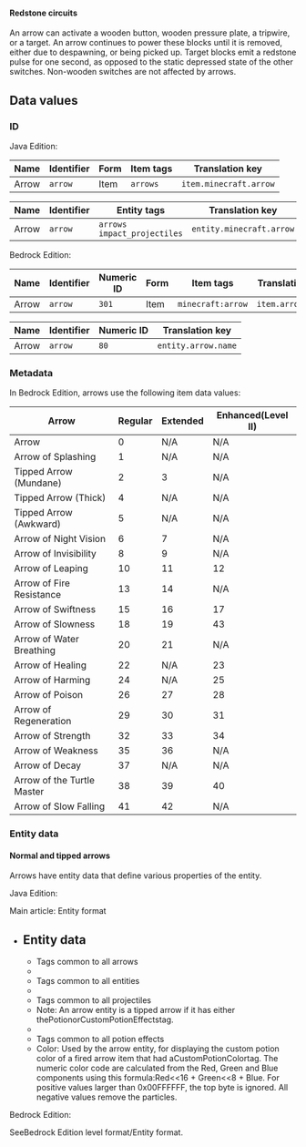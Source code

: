 #### Redstone circuits
An arrow can activate a wooden button, wooden pressure plate, a tripwire, or a target. An arrow continues to power these blocks until it is removed, either due to despawning, or being picked up. Target blocks emit a redstone pulse for one second, as opposed to the static depressed state of the other switches. Non-wooden switches are not affected by arrows.

## Data values
### ID
Java Edition:

| Name  | Identifier | Form | Item tags | Translation key        |
|-------|------------|------|-----------|------------------------|
| Arrow | `arrow`    | Item | `arrows`  | `item.minecraft.arrow` |

| Name  | Identifier | Entity tags                       | Translation key          |
|-------|------------|-----------------------------------|--------------------------|
| Arrow | `arrow`    | `arrows`<br/>`impact_projectiles` | `entity.minecraft.arrow` |

Bedrock Edition:

| Name  | Identifier | Numeric ID | Form | Item tags         | Translation key   |
|-------|------------|------------|------|-------------------|-------------------|
| Arrow | `arrow`    | `301`      | Item | `minecraft:arrow` | `item.arrow.name` |

| Name  | Identifier | Numeric ID | Translation key     |
|-------|------------|------------|---------------------|
| Arrow | `arrow`    | `80`       | `entity.arrow.name` |

### Metadata
In Bedrock Edition, arrows use the following item data values:

| Arrow                      | Regular | Extended | Enhanced(Level II) |
|----------------------------|---------|----------|--------------------|
| Arrow                      | 0       | N/A      | N/A                |
| Arrow of Splashing         | 1       | N/A      | N/A                |
| Tipped Arrow (Mundane)     | 2       | 3        | N/A                |
| Tipped Arrow (Thick)       | 4       | N/A      | N/A                |
| Tipped Arrow (Awkward)     | 5       | N/A      | N/A                |
| Arrow of Night Vision      | 6       | 7        | N/A                |
| Arrow of Invisibility      | 8       | 9        | N/A                |
| Arrow of Leaping           | 10      | 11       | 12                 |
| Arrow of Fire Resistance   | 13      | 14       | N/A                |
| Arrow of Swiftness         | 15      | 16       | 17                 |
| Arrow of Slowness          | 18      | 19       | 43                 |
| Arrow of Water Breathing   | 20      | 21       | N/A                |
| Arrow of Healing           | 22      | N/A      | 23                 |
| Arrow of Harming           | 24      | N/A      | 25                 |
| Arrow of Poison            | 26      | 27       | 28                 |
| Arrow of Regeneration      | 29      | 30       | 31                 |
| Arrow of Strength          | 32      | 33       | 34                 |
| Arrow of Weakness          | 35      | 36       | N/A                |
| Arrow of Decay             | 37      | N/A      | N/A                |
| Arrow of the Turtle Master | 38      | 39       | 40                 |
| Arrow of Slow Falling      | 41      | 42       | N/A                |

### Entity data
#### Normal and tipped arrows
Arrows have entity data that define various properties of the entity.

Java Edition:

Main article: Entity format
- Entity data
	- 
	- Tags common to all arrows
	- 
	- Tags common to all entities
	- 
	- Tags common to all projectiles
	- Note: An arrow entity is a tipped arrow if it has either thePotionorCustomPotionEffectstag.
	- 
	- Tags common to all potion effects
	- Color: Used by the arrow entity, for displaying the custom potion color of a fired arrow item that had aCustomPotionColortag.  The numeric color code are calculated from the Red, Green and Blue components using this formula:Red<<16 + Green<<8 + Blue. For positive values larger than 0x00FFFFFF, the top byte is ignored. All negative values remove the particles.

Bedrock Edition:

SeeBedrock Edition level format/Entity format.

